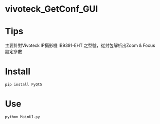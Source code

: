 # vivoteck_GetConf_GUI

# Tips
主要針對Vivoteck IP攝影機 IB9391-EHT 之型號，從封包解析出Zoom & Focus 設定參數

# Install
```
pip install PyQt5
```


# Use

```
python MainUI.py
```
